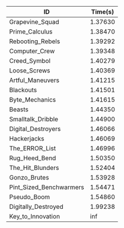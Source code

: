 |ID|Time(s)|
|-|-|
|Grapevine_Squad|1.37630|
|Prime_Calculus|1.38470|
|Rebooting_Rebels|1.39292|
|Computer_Crew|1.39348|
|Creed_Symbol|1.40279|
|Loose_Screws|1.40369|
|Artful_Maneuvers|1.41215|
|Blackouts|1.41501|
|Byte_Mechanics|1.41615|
|Beasts|1.44350|
|Smalltalk_Dribble|1.44900|
|Digital_Destroyers|1.46066|
|Hackerjacks|1.46069|
|The_ERROR_List|1.46996|
|Rug_Heed_Bend|1.50350|
|The_Hit_Blunders|1.52404|
|Gonzo_Brutes|1.53928|
|Pint_Sized_Benchwarmers|1.54471|
|Pseudo_Boom|1.54860|
|Digitally_Destroyed|1.99238|
|Key_to_Innovation|inf|
